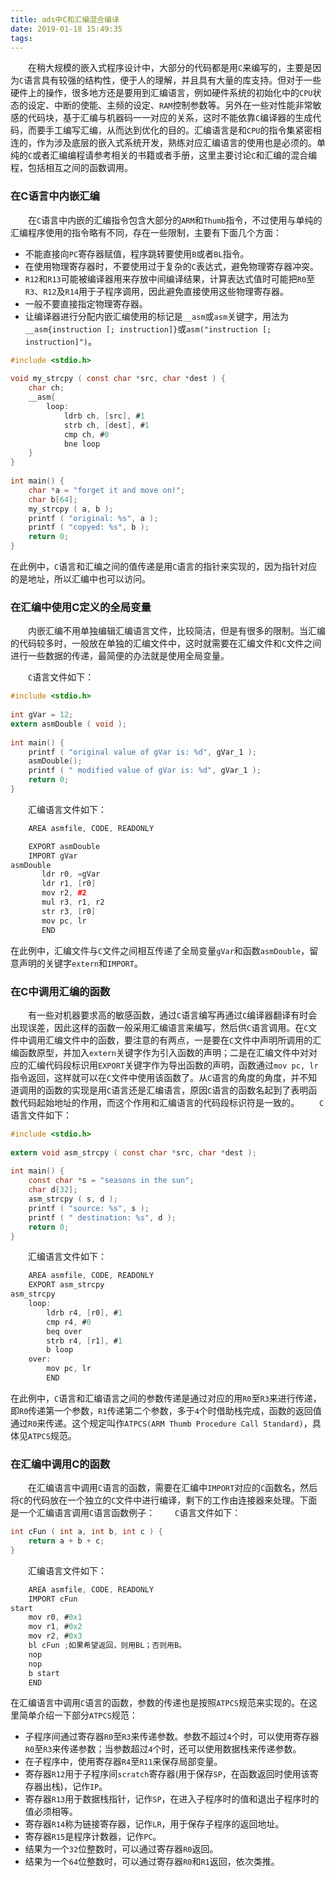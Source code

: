 ```yaml
---
title: ads中C和汇编混合编译
date: 2019-01-18 15:49:35
tags:
---
```

&emsp;&emsp;在稍大规模的嵌入式程序设计中，大部分的代码都是用`C`来编写的，主要是因为`C`语言具有较强的结构性，便于人的理解，并且具有大量的库支持。但对于一些硬件上的操作，很多地方还是要用到汇编语言，例如硬件系统的初始化中的`CPU`状态的设定、中断的使能、主频的设定、`RAM`控制参数等。另外在一些对性能非常敏感的代码块，基于汇编与机器码一一对应的关系，这时不能依靠`C`编译器的生成代码，而要手工编写汇编，从而达到优化的目的。汇编语言是和`CPU`的指令集紧密相连的，作为涉及底层的嵌入式系统开发，熟练对应汇编语言的使用也是必须的。单纯的`C`或者汇编编程请参考相关的书籍或者手册，这里主要讨论`C`和汇编的混合编程，包括相互之间的函数调用。

### 在C语言中内嵌汇编

&emsp;&emsp;在`C`语言中内嵌的汇编指令包含大部分的`ARM`和`Thumb`指令，不过使用与单纯的汇编程序使用的指令略有不同，存在一些限制，主要有下面几个方面：

- 不能直接向`PC`寄存器赋值，程序跳转要使用`B`或者`BL`指令。
- 在使用物理寄存器时，不要使用过于复杂的`C`表达式，避免物理寄存器冲突。
- `R12`和`R13`可能被编译器用来存放中间编译结果，计算表达式值时可能把`R0`至`R3`、`R12`及`R14`用于子程序调用，因此避免直接使用这些物理寄存器。
- 一般不要直接指定物理寄存器。
- 让编译器进行分配内嵌汇编使用的标记是`__asm`或`asm`关键字，用法为`__asm{instruction [; instruction]}`或`asm("instruction [; instruction]")`。

``` c
#include <stdio.h>
​
void my_strcpy ( const char *src, char *dest ) {
    char ch;
    __asm{
        loop:
            ldrb ch, [src], #1
            strb ch, [dest], #1
            cmp ch, #0
            bne loop
    }
}
​
int main() {
    char *a = "forget it and move on!";
    char b[64];
    my_strcpy ( a, b );
    printf ( "original: %s", a );
    printf ( "copyed: %s", b );
    return 0;
}
```

在此例中，`C`语言和汇编之间的值传递是用`C`语言的指针来实现的，因为指针对应的是地址，所以汇编中也可以访问。

### 在汇编中使用C定义的全局变量

&emsp;&emsp;内嵌汇编不用单独编辑汇编语言文件，比较简洁，但是有很多的限制。当汇编的代码较多时，一般放在单独的汇编文件中，这时就需要在汇编文件和`C`文件之间进行一些数据的传递，最简便的办法就是使用全局变量。

&emsp;&emsp;`C`语言文件如下：

``` c
#include <stdio.h>
​
int gVar = 12;
extern asmDouble ( void );
​
int main() {
    printf ( "original value of gVar is: %d", gVar_1 );
    asmDouble();
    printf ( " modified value of gVar is: %d", gVar_1 );
    return 0;
}
```

&emsp;&emsp;汇编语言文件如下：

``` cpp
    AREA asmfile, CODE, READONLY

    EXPORT asmDouble
    IMPORT gVar
asmDouble
       ldr r0, =gVar
       ldr r1, [r0]
       mov r2, #2
       mul r3, r1, r2
       str r3, [r0]
       mov pc, lr
       END
```

在此例中，汇编文件与`C`文件之间相互传递了全局变量`gVar`和函数`asmDouble`，留意声明的关键字`extern`和`IMPORT`。

### 在C中调用汇编的函数

&emsp;&emsp;有一些对机器要求高的敏感函数，通过`C`语言编写再通过`C`编译器翻译有时会出现误差，因此这样的函数一般采用汇编语言来编写，然后供`C`语言调用。在`C`文件中调用汇编文件中的函数，要注意的有两点，一是要在`C`文件中声明所调用的汇编函数原型，并加入`extern`关键字作为引入函数的声明；二是在汇编文件中对对应的汇编代码段标识用`EXPORT`关键字作为导出函数的声明，函数通过`mov pc, lr`指令返回，这样就可以在`C`文件中使用该函数了。从`C`语言的角度的角度，并不知道调用的函数的实现是用`C`语言还是汇编语言，原因`C`语言的函数名起到了表明函数代码起始地址的作用，而这个作用和汇编语言的代码段标识符是一致的。
&emsp;&emsp;`C`语言文件如下：

``` c
#include <stdio.h>
​
extern void asm_strcpy ( const char *src, char *dest );
​
int main() {
    const char *s = "seasons in the sun";
    char d[32];
    asm_strcpy ( s, d );
    printf ( "source: %s", s );
    printf ( " destination: %s", d );
    return 0;
}
```

&emsp;&emsp;汇编语言文件如下：

``` c
    AREA asmfile, CODE, READONLY
    EXPORT asm_strcpy
asm_strcpy
    loop:
        ldrb r4, [r0], #1
        cmp r4, #0
        beq over
        strb r4, [r1], #1
        b loop
    over:
        mov pc, lr
        END
```

在此例中，`C`语言和汇编语言之间的参数传递是通过对应的用`R0`至`R3`来进行传递，即`R0`传递第一个参数，`R1`传递第二个参数，多于`4`个时借助栈完成，函数的返回值通过`R0`来传递。这个规定叫作`ATPCS(ARM Thumb Procedure Call Standard)`，具体见`ATPCS`规范。

### 在汇编中调用C的函数

&emsp;&emsp;在汇编语言中调用`C`语言的函数，需要在汇编中`IMPORT`对应的`C`函数名，然后将`C`的代码放在一个独立的`C`文件中进行编译，剩下的工作由连接器来处理。下面是一个汇编语言调用`C`语言函数例子：
&emsp;&emsp;`C`语言文件如下：

``` c
int cFun ( int a, int b, int c ) {
    return a + b + c;
}
```

&emsp;&emsp;汇编语言文件如下：

``` c
    AREA asmfile, CODE, READONLY
    IMPORT cFun
start
    mov r0, #0x1
    mov r1, #0x2
    mov r2, #0x3
    bl cFun ;如果希望返回，则用BL；否则用B。
    nop
    nop
    b start
    END
```

在汇编语言中调用`C`语言的函数，参数的传递也是按照`ATPCS`规范来实现的。在这里简单介绍一下部分`ATPCS`规范：

- 子程序间通过寄存器`R0`至`R3`来传递参数。参数不超过`4`个时，可以使用寄存器`R0`至`R3`来传递参数；当参数超过`4`个时，还可以使用数据栈来传递参数。
- 在子程序中，使用寄存器`R4`至`R11`来保存局部变量。
- 寄存器`R12`用于子程序间`scratch`寄存器(用于保存`SP`，在函数返回时使用该寄存器出栈)，记作`IP`。
- 寄存器`R13`用于数据栈指针，记作`SP`，在进入子程序时的值和退出子程序时的值必须相等。
- 寄存器`R14`称为链接寄存器，记作`LR`，用于保存子程序的返回地址。
- 寄存器`R15`是程序计数器，记作`PC`。
- 结果为一个`32`位整数时，可以通过寄存器`R0`返回。
- 结果为一个`64`位整数时，可以通过寄存器`R0`和`R1`返回，依次类推。